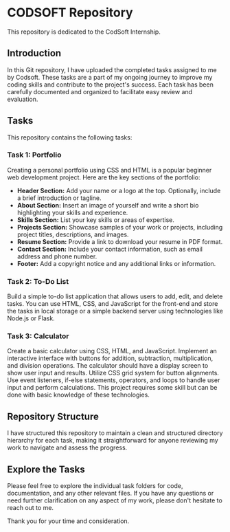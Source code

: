 # CODSOFT Repository

This repository is dedicated to the CodSoft Internship.

## Introduction

In this Git repository, I have uploaded the completed tasks assigned to me by Codsoft. These tasks are a part of my ongoing journey to improve my coding skills and contribute to the project's success. Each task has been carefully documented and organized to facilitate easy review and evaluation.

## Tasks

This repository contains the following tasks:

### Task 1: Portfolio

Creating a personal portfolio using CSS and HTML is a popular beginner web development project. Here are the key sections of the portfolio:

- **Header Section:** Add your name or a logo at the top. Optionally, include a brief introduction or tagline.
- **About Section:** Insert an image of yourself and write a short bio highlighting your skills and experience.
- **Skills Section:** List your key skills or areas of expertise.
- **Projects Section:** Showcase samples of your work or projects, including project titles, descriptions, and images.
- **Resume Section:** Provide a link to download your resume in PDF format.
- **Contact Section:** Include your contact information, such as email address and phone number.
- **Footer:** Add a copyright notice and any additional links or information.

### Task 2: To-Do List

Build a simple to-do list application that allows users to add, edit, and delete tasks. You can use HTML, CSS, and JavaScript for the front-end and store the tasks in local storage or a simple backend server using technologies like Node.js or Flask.

### Task 3: Calculator

Create a basic calculator using CSS, HTML, and JavaScript. Implement an interactive interface with buttons for addition, subtraction, multiplication, and division operations. The calculator should have a display screen to show user input and results. Utilize CSS grid system for button alignments. Use event listeners, if-else statements, operators, and loops to handle user input and perform calculations. This project requires some skill but can be done with basic knowledge of these technologies.

## Repository Structure

I have structured this repository to maintain a clean and structured directory hierarchy for each task, making it straightforward for anyone reviewing my work to navigate and assess the progress.

## Explore the Tasks

Please feel free to explore the individual task folders for code, documentation, and any other relevant files. If you have any questions or need further clarification on any aspect of my work, please don't hesitate to reach out to me.

Thank you for your time and consideration.
